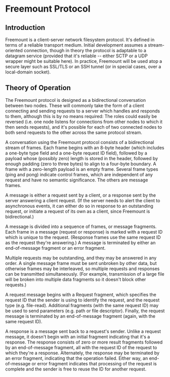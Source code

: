 Freemount Protocol
==================

Introduction
------------

Freemount is a client-server network filesystem protocol.  It's defined in terms of a reliable transport medium.  Initial development assumes a stream-oriented connection, though in theory the protocol is adaptable to a datagram service (provided that it's reliable -- either SCTP or a UDP wrapper might be suitable here).  In practice, Freemount will be used atop a secure layer such as SSL/TLS or an SSH tunnel (or in special cases, over a local-domain socket).

Theory of Operation
-------------------

The Freemount protocol is designed as a bidirectional conversation between two nodes.  These will commonly take the form of a client connecting and sending requests to a server which handles and responds to them, although this is by no means required:  The roles could easily be reversed (i.e. one node listens for connections from other nodes to which it then sends requests), and it's possible for each of two connected nodes to both send requests to the other across the same protocol stream.

A conversation using the Freemount protocol consists of a bidirectional stream of frames.  Each frame begins with an 8-byte header (which includes a one-byte type field and a one-byte request ID field), followed by a payload whose (possibly zero) length is stored in the header, followed by enough padding (zero to three bytes) to align to a four-byte boundary.  A frame with a zero-length payload is an empty frame.  Several frame types (ping and pong) indicate control frames, which are independent of any request and have no semantic significance.  The others are message frames.

A message is either a request sent by a client, or a response sent by the server answering a client request.  (If the server needs to alert the client to asynchronous events, it can either do so in response to an outstanding request, or initiate a request of its own as a client, since Freemount is bidirectional.)

A message is divided into a sequence of frames, or message fragments.  Each frame in a message (request or response) is marked with a request ID which is unique to the request.  (Response frames use the same request ID as the request they're answering.)  A message is terminated by either an end-of-message fragment or an error fragment.

Multiple requests may be outstanding, and they may be answered in any order.  A single message frame must be sent unbroken by other data, but otherwise frames may be interleaved, so multiple requests and responses can be transmitted simultaneously.  (For example, transmission of a large file will be broken into multiple data fragments so it doesn't block other requests.)

A request message begins with a Request fragment, which specifies the request ID that the sender is using to identify the request, and the request type (e.g. file-read).  Additional fragments (with the same request ID) may be used to send parameters (e.g. path or file descriptor).  Finally, the request message is terminated by an end-of-message fragment (again, with the same request ID).

A response is a message sent back to a request's sender.  Unlike a request message, it doesn't begin with an initial fragment indicating that it's a response.  The response consists of zero or more result fragments followed by an end-of-message fragment, all with the request ID of the request to which they're a response.  Alternately, the response may be terminated by an error fragment, indicating that the operation failed.  Either way, an end-of-message or error fragment indicates that processing of the request is complete and the sender is free to reuse the ID for another request.

